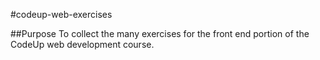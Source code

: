 #codeup-web-exercises

##Purpose
To collect the many exercises for the front end 
portion of the CodeUp web development course. 